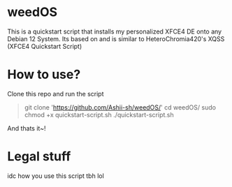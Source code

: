 # weedOS
This is a quickstart script that installs my personalized XFCE4 DE onto any Debian 12 System.
Its based on and is similar to HeteroChromia420's XQSS (XFCE4 Quickstart Script)

# How to use?

Clone this repo and run the script

> git clone 'https://github.com/Ashii-sh/weedOS/'
> cd weedOS/
> sudo chmod +x quickstart-script.sh
> ./quickstart-script.sh

And thats it~!

# Legal stuff
idc how you use this script tbh lol
